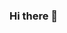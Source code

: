 ### Hi there 👋

<!--
**personne01/personne01** is a ✨ _special_ ✨ repository because its `README.md` (this file) appears on your GitHub profile.

Here are some ideas to get you started:

- 🔭 I’m currently working on my Home haha
- 🌱 I’m currently learning ReactJS and Java
- 👯 I’m looking to collaborate on Project and Tech Articles
- 💬 Ask me about Front-end Web Development, Freelancing Opportunities, and Etc.
- 📫 How to reach me: ...
- 😄 Pronouns: ...
- ⚡ Fun fact: ...
-->

